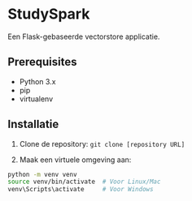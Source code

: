 # StudySpark

Een Flask-gebaseerde vectorstore applicatie.

## Prerequisites

- Python 3.x
- pip
- virtualenv

## Installatie

1. Clone de repository:
```git clone [repository URL]```

2. Maak een virtuele omgeving aan:
```bash
python -m venv venv
source venv/bin/activate  # Voor Linux/Mac
venv\Scripts\activate     # Voor Windows